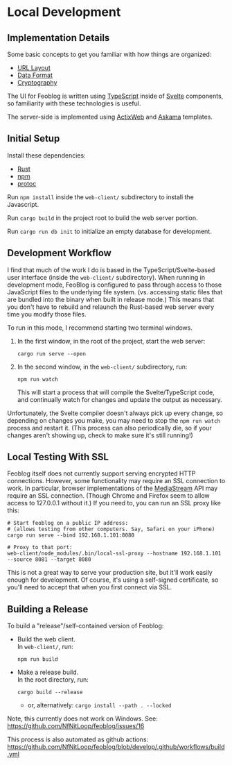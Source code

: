 Local Development
===========

Implementation Details
----------------------

Some basic concepts to get you familiar with how things are organized:

* [URL Layout]
* [Data Format]
* [Cryptography]

[URL Layout]: ./docs/url_layout.md
[Data Format]: ./docs/data_format.md
[Cryptography]: ./docs/crypto.md

The UI for Feoblog is written using [TypeScript] inside of [Svelte] components, so familiarity with these technologies is useful.

[TypeScript]: https://typescriptlang.org/
[Svelte]: https://svelte.dev/

The server-side is implemented using [ActixWeb] and [Askama] templates.

[ActixWeb]: https://actix.rs/
[Askama]: https://github.com/djc/askama


Initial Setup
-------------

Install these dependencies:
 * [Rust]
 * [npm]
 * [protoc]

[rust]: https://rustup.rs/
[npm]: https://www.npmjs.com/get-npm
[protoc]: https://developers.google.com/protocol-buffers/

Run `npm install` inside the `web-client/` subdirectory to install the Javascript.

Run `cargo build` in the project root to build the web server portion.

Run `cargo run db init` to initialize an empty database for development.

Development Workflow
--------------------

I find that much of the work I do is based in the TypeScript/Svelte-based user
interface (inside the `web-client/` subdirectory). When running in development
mode, FeoBlog is configured to pass through access to those JavaScript files to
the underlying file system.  (vs. accessing static files that are bundled into
the binary when built in release mode.) This means that you don't have to
rebuild and relaunch the Rust-based web server every time you modify those
files.

To run in this mode, I recommend starting two terminal windows. 

1. In the first window, in the root of the project, start the web server:

       cargo run serve --open

2. In the second window, in the `web-client/` subdirectory, run:

       npm run watch

   This will start a process that will compile the Svelte/TypeScript code, and
   continually watch for changes and update the output as necessary.

Unfortunately, the Svelte compiler doesn't always pick up every change, so
depending on changes you make, you may need to stop the `npm run watch` process
and restart it. (This process can also periodically die, so if your changes
aren't showing up, check to make sure it's still running!)

Local Testing With SSL
----------------------

Feoblog itself does not currently support serving encrypted HTTP connections.
However, some functionality may require an SSL connection to work. In
particular, browser implementations of the [MediaStream] API may require an SSL
connection. (Though Chrome and Firefox seem to allow access to 127.0.0.1 without
it.) If you need to, you can run an SSL proxy like this:

[MediaStream]: https://developer.mozilla.org/en-US/docs/Web/API/MediaStream

```
# Start feoblog on a public IP address:
# (allows testing from other computers. Say, Safari on your iPhone)
cargo run serve --bind 192.168.1.101:8080

# Proxy to that port:
web-client/node_modules/.bin/local-ssl-proxy --hostname 192.168.1.101 --source 8081 --target 8080
```

This is not a great way to serve your production site, but it'll work easily
enough for development. Of course, it's using a self-signed certificate, so
you'll need to accept that when you first connect via SSL.


Building a Release
------------------

To build a "release"/self-contained version of Feoblog:

 * Build the web client.  
   In `web-client/`, run:

       npm run build

 * Make a release build.  
   In the root directory, run:

       cargo build --release

   * or, alternatively: `cargo install --path . --locked`

Note, this currently does not work on Windows.
See: <https://github.com/NfNitLoop/feoblog/issues/16>

This process is also automated as github actions:
<https://github.com/NfNitLoop/feoblog/blob/develop/.github/workflows/build.yml>

